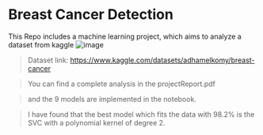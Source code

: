 # Breast Cancer Detection
 This Repo includes a machine learning project, which aims to analyze a dataset from kaggle
 ![image](https://github.com/abdelazizSalah/Machine_Learning_Project/assets/71516308/b9003281-cef3-47aa-9066-f3a984e88245)

> Dataset link: https://www.kaggle.com/datasets/adhamelkomy/breast-cancer

> You can find a complete analysis in the projectReport.pdf

> and the 9 models are implemented in the notebook.

> I have found that the best model which fits the data with 98.2% is the SVC with a polynomial kernel of degree 2.


